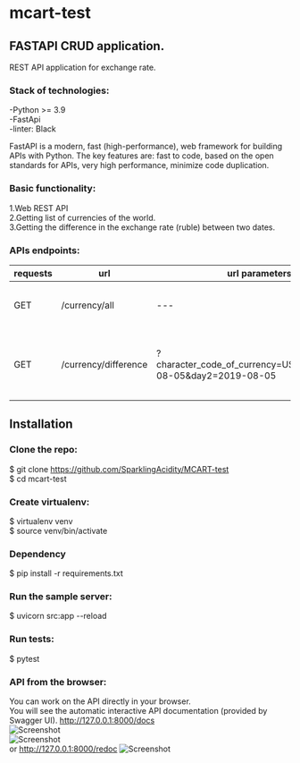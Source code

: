 # mcart-test
## FASTAPI CRUD application.
REST API application for exchange rate.<br>

### Stack of technologies:<br>
-Python >= 3.9<br>
-FastApi<br>
-linter: Black<br>

FastAPI is a modern, fast (high-performance), web framework for building APIs with Python.
The key features are: fast to code, based on the open standards for APIs,
very high performance, minimize code duplication.

### Basic functionality:<br>
1.Web REST API<br>
2.Getting list of currencies of the world.<br>
3.Getting the difference in the exchange rate (ruble) between two dates.<br>

### APIs endpoints:<br>
| requests | url | url parameters| description  |
| ------- | --- | --- | --- |
| GET | /currency/all | --- | list of currencies of the world |
| GET | /currency/difference| ?character_code_of_currency=USD&day1=2021-08-05&day2=2019-08-05 | difference in the exchange rate between two dates |





## Installation
### Clone the repo:<br>

$ git clone https://github.com/SparklingAcidity/MCART-test<br>
$ cd mcart-test<br>

### Create virtualenv:<br>
$ virtualenv venv<br>
$ source venv/bin/activate<br>

### Dependency
$ pip install -r requirements.txt<br>

### Run the sample server:<br>
$ uvicorn src:app --reload<br>

### Run tests:<br>
$ pytest<br>





### API from the browser:
You can work on the API directly in your browser.<br>
You will see the automatic interactive API documentation (provided by Swagger UI).
http://127.0.0.1:8000/docs <br>
![Screenshot](https://github.com/SparklingAcidity/MCART-test/blob/main/img_for_readme/1.png) <br>
![Screenshot](https://github.com/SparklingAcidity/MCART-test/blob/main/img_for_readme/2.png) <br>
or http://127.0.0.1:8000/redoc
![Screenshot](https://github.com/SparklingAcidity/MCART-test/blob/main/img_for_readme/3.png)
